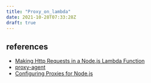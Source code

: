 ```yaml
---
title: "Proxy_on_lambda"
date: 2021-10-28T07:33:28Z
draft: true
---
```


## references

- [Making Http Requests in a Node.js Lambda Function](https://bobbyhadz.com/blog/aws-lambda-http-request-nodejs#make-an-http-post-request-in-a-nodejs-lambda)
- [proxy-agent](https://github.com/TooTallNate/node-proxy-agent)
- [Configuring Proxies for Node.js](https://docs.amazonaws.cn/sdk-for-javascript/v2/developer-guide/node-configuring-proxies.html)
